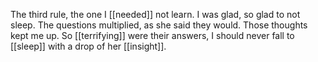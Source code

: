 The third rule, the one I [[needed]] not learn. I was glad, so glad to not sleep. The questions multiplied, as she said they would. Those thoughts kept me up. So [[terrifying]] were their answers, I should never fall to [[sleep]] with a drop of her [[insight]].